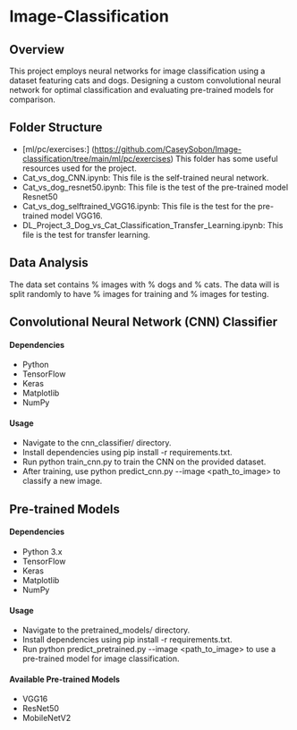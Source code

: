 
# Image-Classification
## Overview
This project employs neural networks for image classification using a dataset featuring cats and dogs. Designing a custom convolutional neural network for optimal classification and evaluating pre-trained models for comparison.

## Folder Structure
* [ml/pc/exercises:] (https://github.com/CaseySobon/Image-classification/tree/main/ml/pc/exercises) This folder has some useful resources used for the project.
* Cat_vs_dog_CNN.ipynb: This file is the self-trained neural network.
* Cat_vs_dog_resnet50.ipynb: This file is the test of the pre-trained model Resnet50
* Cat_vs_dog_selftrained_VGG16.ipynb: This file is the test for the pre-trained model VGG16.
* DL_Project_3_Dog_vs_Cat_Classification_Transfer_Learning.ipynb: This file is the test for transfer learning.

## Data Analysis

The data set contains % images with % dogs and % cats.
The data will is split randomly to have % images for training and % images for testing.

## Convolutional Neural Network (CNN) Classifier
#### Dependencies
* Python 
* TensorFlow
* Keras
* Matplotlib
* NumPy

#### Usage
* Navigate to the cnn_classifier/ directory.
* Install dependencies using pip install -r requirements.txt.
* Run python train_cnn.py to train the CNN on the provided dataset.
* After training, use python predict_cnn.py --image <path_to_image> to classify a new image.

## Pre-trained Models
#### Dependencies
* Python 3.x
* TensorFlow
* Keras
* Matplotlib
* NumPy

#### Usage
* Navigate to the pretrained_models/ directory.
* Install dependencies using pip install -r requirements.txt.
* Run python predict_pretrained.py --image <path_to_image> to use a pre-trained model for image classification.

#### Available Pre-trained Models
* VGG16
* ResNet50
* MobileNetV2
